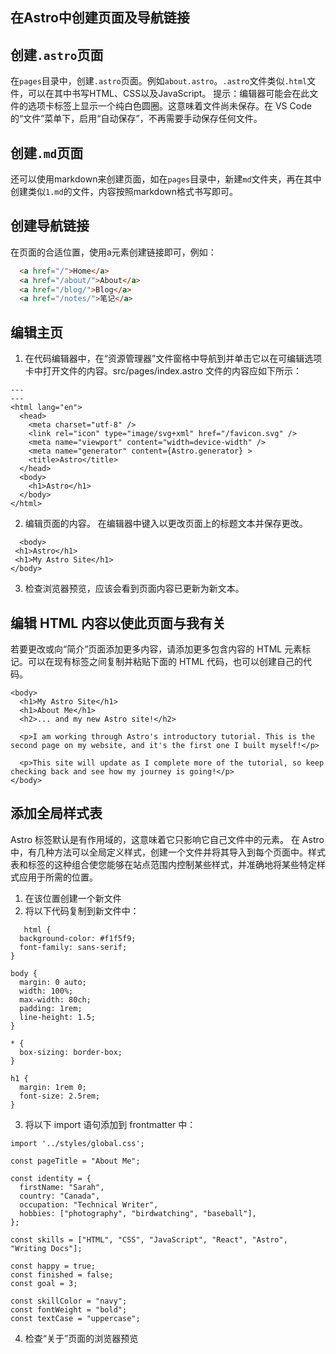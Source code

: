 ## 在Astro中创建页面及导航链接

## 创建`.astro`页面
在`pages`目录中，创建`.astro`页面。例如`about.astro`。`.astro`文件类似`.html`文件，可以在其中书写HTML、CSS以及JavaScript。
提示：编辑器可能会在此文件的选项卡标签上显示一个纯白色圆圈。这意味着文件尚未保存。在 VS Code 的“文件”菜单下，启用“自动保存”，不再需要手动保存任何文件。

## 创建`.md`页面

还可以使用markdown来创建页面，如在`pages`目录中，新建`md`文件夹，再在其中创建类似`1.md`的文件，内容按照markdown格式书写即可。

## 创建导航链接
在页面的合适位置，使用a元素创建链接即可，例如：

```html
  <a href="/">Home</a>
  <a href="/about/">About</a>
  <a href="/blog/">Blog</a>
  <a href="/notes/">笔记</a>
```
## 编辑主页
1. 在代码编辑器中，在“资源管理器”文件窗格中导航到并单击它以在可编辑选项卡中打开文件的内容。src/pages/index.astro
文件的内容应如下所示：
```
---
---
<html lang="en">
  <head>
    <meta charset="utf-8" />
    <link rel="icon" type="image/svg+xml" href="/favicon.svg" />
    <meta name="viewport" content="width=device-width" />
    <meta name="generator" content={Astro.generator} >
    <title>Astro</title>
  </head>
  <body>
    <h1>Astro</h1>
  </body>
</html>
```
2. 编辑页面的内容。
   在编辑器中键入以更改页面上的标题文本并保存更改。
 ```
   <body>
  <h1>Astro</h1>
  <h1>My Astro Site</h1>
</body>
```
3. 检查浏览器预览，应该会看到页面内容已更新为新文本。


## 编辑 HTML 内容以使此页面与我有关

若要更改或向“简介”页面添加更多内容，请添加更多包含内容的 HTML 元素标记。可以在现有标签之间复制并粘贴下面的 HTML 代码，也可以创建自己的代码。
```
<body>
  <h1>My Astro Site</h1>
  <h1>About Me</h1>
  <h2>... and my new Astro site!</h2>

  <p>I am working through Astro's introductory tutorial. This is the second page on my website, and it's the first one I built myself!</p>

  <p>This site will update as I complete more of the tutorial, so keep checking back and see how my journey is going!</p>
</body>
```
## 添加全局样式表
 Astro 标签默认是有作用域的，这意味着它只影响它自己文件中的元素。
在 Astro 中，有几种方法可以全局定义样式，创建一个文件并将其导入到每个页面中。样式表和标签的这种组合使您能够在站点范围内控制某些样式，并准确地将某些特定样式应用于所需的位置。
1. 在该位置创建一个新文件
2. 将以下代码复制到新文件中：
```
   html {
  background-color: #f1f5f9;
  font-family: sans-serif;
}

body {
  margin: 0 auto;
  width: 100%;
  max-width: 80ch;
  padding: 1rem;
  line-height: 1.5;
}

* {
  box-sizing: border-box;
}

h1 {
  margin: 1rem 0;
  font-size: 2.5rem;
}
```
3. 将以下 import 语句添加到 frontmatter 中：
```
import '../styles/global.css';

const pageTitle = "About Me";

const identity = {
  firstName: "Sarah",
  country: "Canada",
  occupation: "Technical Writer",
  hobbies: ["photography", "birdwatching", "baseball"],
};

const skills = ["HTML", "CSS", "JavaScript", "React", "Astro", "Writing Docs"];

const happy = true;
const finished = false;
const goal = 3;

const skillColor = "navy";
const fontWeight = "bold";
const textCase = "uppercase";
```
4. 检查“关于”页面的浏览器预览